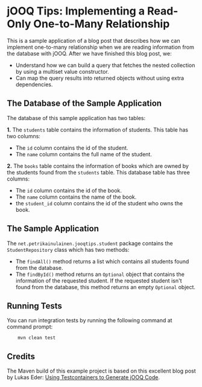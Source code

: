 # jOOQ Tips: Implementing a Read-Only One-to-Many Relationship

This is a sample application of a blog post that describes how we can implement one-to-many relationship when we are 
reading information from the database with jOOQ. After we have finished this blog post, we:

* Understand how we can build a query that fetches the nested collection by using a multiset value constructor.
* Can map the query results into returned objects without using extra dependencies.

## The Database of the Sample Application

The database of this sample application has two tables:

**1.** The `students` table contains the information of students. This table has two columns:

* The `id` column contains the id of the student.
* The `name` column contains the full name of the student.

**2.** The `books` table contains the information of books which are owned by the students found from the `students` 
table. This database table has three columns:

* The `id` column contains the id of the book.
* The `name` column contains the name of the book.
* the `student_id` column contains the id of the student
  who owns the book.

## The Sample Application

The `net.petrikainulainen.jooqtips.student` package contains the `StudentRepository` class which has two methods:

* The `findAll()` method returns a list which contains all students found from the database.
* The `findById()` method returns an `Optional` object that contains the information of the requested student. If the
  requested student isn't found from the database, this method returns an empty `Optional` object.

## Running Tests

You can run integration tests by running the following command at command prompt:

        mvn clean test

## Credits

The Maven build of this example project is based on this excellent blog post by Lukas Eder:
[Using Testcontainers to Generate jOOQ Code](https://blog.jooq.org/using-testcontainers-to-generate-jooq-code/).
